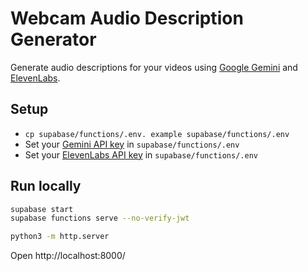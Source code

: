 # Webcam Audio Description Generator

Generate audio descriptions for your videos using [Google Gemini]() and [ElevenLabs]().

## Setup

- `cp supabase/functions/.env. example supabase/functions/.env`
- Set your [Gemini API key](https://ai.google.dev/gemini-api/docs/api-key) in `supabase/functions/.env`
- Set your [ElevenLabs API key](elevenlabs.io/?from=partnersmith6824) in `supabase/functions/.env`

## Run locally

```bash
supabase start
supabase functions serve --no-verify-jwt

python3 -m http.server
```

Open http://localhost:8000/

